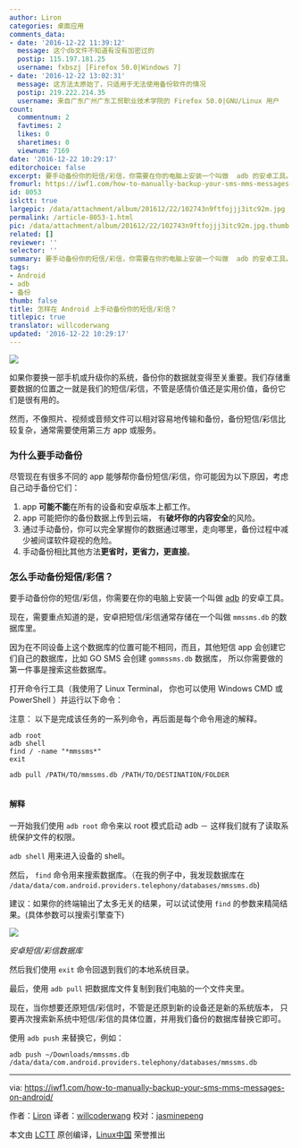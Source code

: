 ```yaml
---
author: Liron
categories: 桌面应用
comments_data:
- date: '2016-12-22 11:39:12'
  message: 这个db文件不知道有没有加密过的
  postip: 115.197.181.25
  username: fxbszj [Firefox 50.0|Windows 7]
- date: '2016-12-22 13:02:31'
  message: 这方法太原始了，只适用于无法使用备份软件的情况
  postip: 219.222.214.35
  username: 来自广东广州广东工贸职业技术学院的 Firefox 50.0|GNU/Linux 用户
count:
  commentnum: 2
  favtimes: 2
  likes: 0
  sharetimes: 0
  viewnum: 7169
date: '2016-12-22 10:29:17'
editorchoice: false
excerpt: 要手动备份你的短信/彩信，你需要在你的电脑上安装一个叫做  adb 的安卓工具。
fromurl: https://iwf1.com/how-to-manually-backup-your-sms-mms-messages-on-android/
id: 8053
islctt: true
largepic: /data/attachment/album/201612/22/102743n9ftfojjj3itc92m.jpg
permalink: /article-8053-1.html
pic: /data/attachment/album/201612/22/102743n9ftfojjj3itc92m.jpg.thumb.jpg
related: []
reviewer: ''
selector: ''
summary: 要手动备份你的短信/彩信，你需要在你的电脑上安装一个叫做  adb 的安卓工具。
tags:
- Android
- adb
- 备份
thumb: false
title: 怎样在 Android 上手动备份你的短信/彩信？
titlepic: true
translator: willcoderwang
updated: '2016-12-22 10:29:17'
---
```


![](/data/attachment/album/201612/22/102743n9ftfojjj3itc92m.jpg)


如果你要换一部手机或升级你的系统，备份你的数据就变得至关重要。我们存储重要数据的位置之一就是我们的短信/彩信，不管是感情价值还是实用价值，备份它们是很有用的。


然而，不像照片、视频或音频文件可以相对容易地传输和备份，备份短信/彩信比较复杂，通常需要使用第三方 app 或服务。


### 为什么要手动备份


尽管现在有很多不同的 app 能够帮你备份短信/彩信，你可能因为以下原因，考虑自己动手备份它们：


1. app **可能不能**在所有的设备和安卓版本上都工作。
2. app 可能把你的备份数据上传到云端， 有**破坏你的内容安全**的风险。
3. 通过手动备份，你可以完全掌握你的数据通过哪里，走向哪里，备份过程中减少被间谍软件窥视的危险。
4. 手动备份相比其他方法**更省时，更省力，更直接**。


### 怎么手动备份短信/彩信？


要手动备份你的短信/彩信，你需要在你的电脑上安装一个叫做 [adb](http://developer.android.com/tools/help/adb.html) 的安卓工具。


现在，需要重点知道的是，安卓把短信/彩信通常存储在一个叫做 `mmssms.db` 的数据库里。


因为在不同设备上这个数据库的位置可能不相同，而且，其他短信 app 会创建它们自己的数据库，比如 GO SMS 会创建 `gommssms.db` 数据库， 所以你需要做的第一件事是搜索这些数据库。


打开命令行工具（我使用了 Linux Terminal， 你也可以使用 Windows CMD 或 PowerShell ）并运行以下命令：


注意： 以下是完成该任务的一系列命令，再后面是每个命令用途的解释。



```
adb root
adb shell
find / -name "*mmssms*"
exit

adb pull /PATH/TO/mmssms.db /PATH/TO/DESTINATION/FOLDER


```

#### 解释


一开始我们使用 `adb root` 命令来以 root 模式启动 adb － 这样我们就有了读取系统保护文件的权限。


`adb shell` 用来进入设备的 shell。


然后， `find` 命令用来搜索数据库。（在我的例子中，我发现数据库在 `/data/data/com.android.providers.telephony/databases/mmssms.db`)


建议：如果你的终端输出了太多无关的结果，可以试试使用 `find` 的参数来精简结果。(具体参数可以搜索引擎查下)


![](/data/attachment/album/201612/22/102817u9jt9au1beea9eee.jpg)


*安卓短信/彩信数据库*


然后我们使用 `exit` 命令回退到我们的本地系统目录。


最后，使用 `adb pull` 把数据库文件复制到我们电脑的一个文件夹里。


现在，当你想要还原短信/彩信时，不管是还原到新的设备还是新的系统版本， 只要再次搜索新系统中短信/彩信的具体位置，并用我们备份的数据库替换它即可。


使用 `adb push` 来替换它，例如：



```
adb push ~/Downloads/mmssms.db /data/data/com.android.providers.telephony/databases/mmssms.db
```



---


via: <https://iwf1.com/how-to-manually-backup-your-sms-mms-messages-on-android/>


作者：[Liron](https://iwf1.com/tag/android) 译者：[willcoderwang](http://wangzk.win) 校对：[jasminepeng](https://github.com/jasminepeng)


本文由 [LCTT](https://github.com/LCTT/TranslateProject) 原创编译，[Linux中国](https://linux.cn/) 荣誉推出